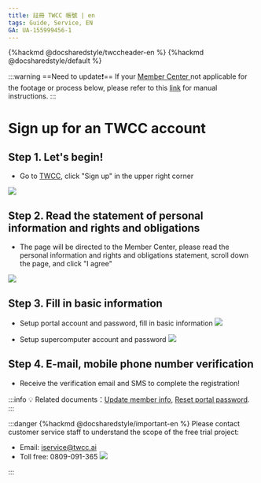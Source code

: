 ```yaml
---
title: 註冊 TWCC 帳號 | en
tags: Guide, Service, EN
GA: UA-155999456-1
---
```

{%hackmd @docsharedstyle/twccheader-en %}
{%hackmd @docsharedstyle/default %}

:::warning
==Need to update:exclamation:==
<i class="fa fa-bullhorn" aria-hidden="true"></i> If your [<ins>Member Center <i class="fa fa-question-circle fa-question-circle-for-service" aria-hidden="true"></i></ins>](https://man.twcc.ai/@twsdocs/howto-service-access-service-zh) not applicable for the footage or process below, please refer to this <i class="fa fa-sign-out" aria-hidden="true"></i> [<ins>link</ins>](https://man.twcc.ai/@twsdocs/doc-mber-pjct-blng-main-zh/https%3A%2F%2Fman.twcc.ai%2F%40twsdocs%2Fguide-service-signup-zh) for manual instructions.
:::

# Sign up for an TWCC account


## Step 1. Let's begin!

- Go to [TWCC](https://www.twcc.ai/), click "Sign up" in the upper right corner

![](https://cos.twcc.ai/SYS-MANUAL/uploads/upload_0b219094ff551c0cf1e79125911265e9.png)

## Step 2. Read the statement of personal information and rights and obligations

- The page will be directed to the Member Center, please read the personal information and rights and obligations statement, scroll down the page, and click "I agree"

![](https://cos.twcc.ai/SYS-MANUAL/uploads/upload_815bf21fe842ebce38cf083b32d1ad44.jpg)



## Step 3. Fill in basic information

- Setup portal account and password, fill in basic information
![](https://cos.twcc.ai/SYS-MANUAL/uploads/upload_bd6f9705e4c38576e675014cfde5d90c.png)



- Setup supercomputer account and password
![](https://cos.twcc.ai/SYS-MANUAL/uploads/upload_fda6ca26de2c9f689475b011f9c204e9.png)



## Step 4. E-mail, mobile phone number verification

- Receive the verification email and SMS to complete the registration!

:::info
:bulb: Related documents：[<ins>Update member info</ins>](https://man.twcc.ai/@twccdocs/guide-service-update-your-info-zh), [<ins>Reset portal password</ins>](https://man.twcc.ai/@twccdocs/guide-service-reset-portal-pwd-zh).
:::


:::danger
{%hackmd @docsharedstyle/important-en %}
Please contact customer service staff to understand the scope of the free trial project:
- Email: iservice@twcc.ai
- Toll free: 0809-091-365
![](https://cos.twcc.ai/SYS-MANUAL/uploads/upload_34095d617d6853c2cc474eee9557f4fd.png)

:::
